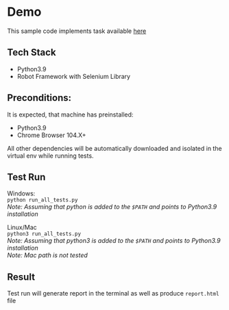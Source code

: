 # Demo

This sample code implements task available [here](https://gist.github.com/mike-wegrzyn/f2d63bef963390e97089e35e6ee09caa)

## Tech Stack
- Python3.9
- Robot Framework with Selenium Library

## Preconditions:
It is expected, that machine has preinstalled:
- Python3.9
- Chrome Browser 104.X+

All other dependencies will be automatically downloaded and isolated in the virtual env while running tests.

## Test Run
Windows:  
`python run_all_tests.py`  
*Note: Assuming that python is added to the `$PATH` and points to Python3.9 installation*

Linux/Mac  
`python3 run_all_tests.py`  
*Note: Assuming that python3 is added to the `$PATH` and points to Python3.9 installation*  
*Note: Mac path is not tested*

## Result
Test run will generate report in the terminal as well as produce `report.html` file